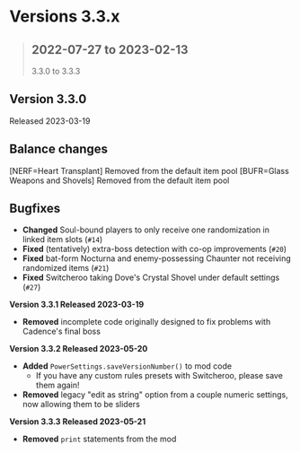 # **Versions 3.3.x**
>## **2022-07-27 to 2023-02-13**
>3.3.0 to 3.3.3


## Version 3.3.0
Released 2023-03-19

## Balance changes
[NERF=Heart Transplant] Removed from the default item pool
[BUFR=Glass Weapons and Shovels] Removed from the default item pool

## Bugfixes
- **Changed** Soul-bound players to only receive one randomization in linked item slots (`#14`)
- **Fixed** (tentatively) extra-boss detection with co-op improvements (`#20`)
- **Fixed** bat-form Nocturna and enemy-possessing Chaunter not receiving randomized items (`#21`)
- **Fixed** Switcheroo taking Dove's Crystal Shovel under default settings (`#27`)

**Version 3.3.1 Released 2023-03-19**
- **Removed** incomplete code originally designed to fix problems with Cadence's final boss

**Version 3.3.2 Released 2023-05-20**
- **Added** `PowerSettings.saveVersionNumber()` to mod code
	- If you have any custom rules presets with Switcheroo, please save them again!
- **Removed** legacy "edit as string" option from a couple numeric settings, now allowing them to be sliders

**Version 3.3.3 Released 2023-05-21**
- **Removed** `print` statements from the mod
